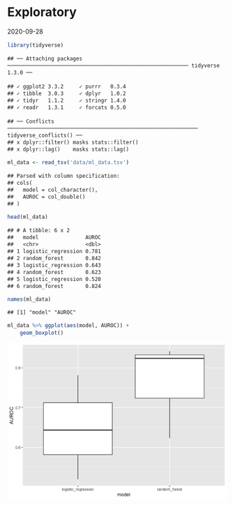Exploratory
================
2020-09-28

``` r
library(tidyverse)
```

    ## ── Attaching packages ────────────────────────────────────────────────────────── tidyverse 1.3.0 ──

    ## ✓ ggplot2 3.3.2     ✓ purrr   0.3.4
    ## ✓ tibble  3.0.3     ✓ dplyr   1.0.2
    ## ✓ tidyr   1.1.2     ✓ stringr 1.4.0
    ## ✓ readr   1.3.1     ✓ forcats 0.5.0

    ## ── Conflicts ───────────────────────────────────────────────────────────── tidyverse_conflicts() ──
    ## x dplyr::filter() masks stats::filter()
    ## x dplyr::lag()    masks stats::lag()

``` r
ml_data <- read_tsv('data/ml_data.tsv')
```

    ## Parsed with column specification:
    ## cols(
    ##   model = col_character(),
    ##   AUROC = col_double()
    ## )

``` r
head(ml_data)
```

    ## # A tibble: 6 x 2
    ##   model               AUROC
    ##   <chr>               <dbl>
    ## 1 logistic_regression 0.781
    ## 2 random_forest       0.842
    ## 3 logistic_regression 0.643
    ## 4 random_forest       0.623
    ## 5 logistic_regression 0.520
    ## 6 random_forest       0.824

``` r
names(ml_data)
```

    ## [1] "model" "AUROC"

``` r
ml_data %>% ggplot(aes(model, AUROC)) +
    geom_boxplot()
```

![](exploratory_files/figure-gfm/boxplot-1.png)<!-- -->

